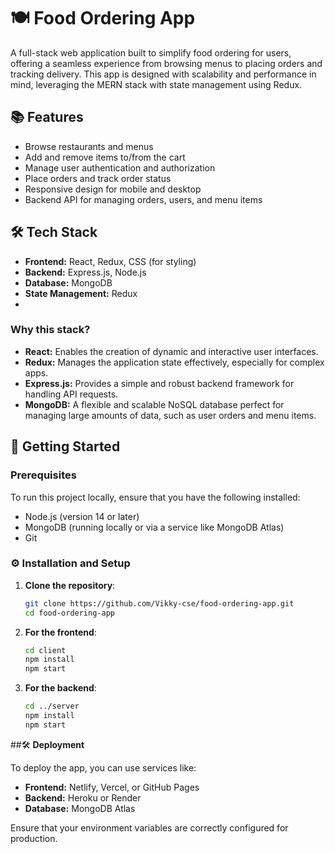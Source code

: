 # 🍽️ Food Ordering App

A full-stack web application built to simplify food ordering for users, offering a seamless experience from browsing menus to placing orders and tracking delivery. This app is designed with scalability and performance in mind, leveraging the MERN stack with state management using Redux.

## 📚 Features

- Browse restaurants and menus
- Add and remove items to/from the cart
- Manage user authentication and authorization
- Place orders and track order status
- Responsive design for mobile and desktop
- Backend API for managing orders, users, and menu items

## 🛠 Tech Stack

- **Frontend:** React, Redux, CSS (for styling)
- **Backend:** Express.js, Node.js
- **Database:** MongoDB
- **State Management:** Redux
- 

### Why this stack?

- **React:** Enables the creation of dynamic and interactive user interfaces.
- **Redux:** Manages the application state effectively, especially for complex apps.
- **Express.js:** Provides a simple and robust backend framework for handling API requests.
- **MongoDB:** A flexible and scalable NoSQL database perfect for managing large amounts of data, such as user orders and menu items.

## 🚀 Getting Started

### Prerequisites

To run this project locally, ensure that you have the following installed:

- Node.js (version 14 or later)
- MongoDB (running locally or via a service like MongoDB Atlas)
- Git

### ⚙️ Installation and Setup

1. **Clone the repository**:

   ```bash
   git clone https://github.com/Vikky-cse/food-ordering-app.git
   cd food-ordering-app
   ```
   
2. **For the frontend**:

   ```bash
   cd client
   npm install
   npm start
   ```
   
3. **For the backend**:
   
   ```bash
   cd ../server
   npm install
   npm start
   ```

##🛠️ **Deployment**

To deploy the app, you can use services like:

- **Frontend:** Netlify, Vercel, or GitHub Pages  
- **Backend:** Heroku or Render 
- **Database:** MongoDB Atlas  

Ensure that your environment variables are correctly configured for production.

   


   
   

